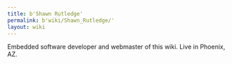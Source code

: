 ```yaml
---
title: b'Shawn Rutledge'
permalink: b'wiki/Shawn_Rutledge/'
layout: wiki
---
```


Embedded software developer and webmaster of this wiki. Live in Phoenix,
AZ.

